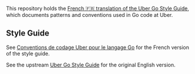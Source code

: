 This repository holds the [French 🇫🇷 translation of the Uber Go Style Guide](style.md), which documents
patterns and conventions used in Go code at Uber.

## Style Guide

See [Conventions de codage Uber pour le langage Go](style.md) for the French version of the style guide.

See the upstream [Uber Go Style Guide](https://github.com/uber-go/guide/blob/master/style.md) for the original English version.
